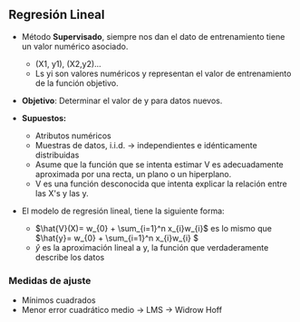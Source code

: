 ## Regresión Lineal
  * Método **Supervisado**, siempre nos dan el dato de entrenamiento tiene un valor numérico asociado.
    + (X1, y1), (X2,y2)...
    + Ls yi son valores numéricos y representan el valor de entrenamiento de la función objetivo.
    
  * **Objetivo**: Determinar el valor de y para datos nuevos.
     
  * **Supuestos:** 
    + Atributos numéricos
    + Muestras de datos, i.i.d. -> independientes e idénticamente distribuidas
    + Asume que la función que se intenta estimar V es adecuadamente aproximada por una recta, un plano o un hiperplano.
    + V es una función desconocida que intenta explicar la relación entre las X's y las y.

  * El modelo de regresión lineal, tiene la siguiente forma:
    + $\hat{V}(X)= w_{0} + \sum_{i=1}^n x_{i}w_{i}$  es lo mismo que $\hat{y}= w_{0} + \sum_{i=1}^n x_{i}w_{i} $
    + $\hat{y}$ es la aproximación lineal a y, la función que verdaderamente describe los datos
  
  
### Medidas de ajuste
  * Mínimos cuadrados
  * Menor error cuadrático medio -> LMS -> Widrow Hoff
